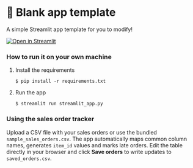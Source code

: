 # 🎈 Blank app template

A simple Streamlit app template for you to modify!

[![Open in Streamlit](https://static.streamlit.io/badges/streamlit_badge_black_white.svg)](https://blank-app-template.streamlit.app/)

### How to run it on your own machine

1. Install the requirements

   ```
   $ pip install -r requirements.txt
   ```

2. Run the app

   ```
   $ streamlit run streamlit_app.py
   ```

### Using the sales order tracker

Upload a CSV file with your sales orders or use the bundled `sample_sales_orders.csv`.
The app automatically maps common column names, generates `item_id` values and
marks late orders. Edit the table directly in your browser and click **Save
orders** to write updates to `saved_orders.csv`.

